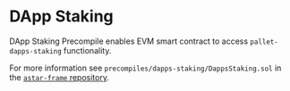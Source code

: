 # DApp Staking

DApp Staking Precompile enables EVM smart contract to access `pallet-dapps-staking` functionality.

For more information see `precompiles/dapps-staking/DappsStaking.sol` in the [`astar-frame` repository](https://github.com/AstarNetwork/astar-frame/).
